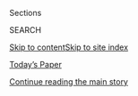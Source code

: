 <div id="app">

<div>

<div class="NYTAppHideMasthead css-zz1s19 e1suatyy0">

<div class="section css-ui9rw0 e1suatyy2">

<div class="css-11hrj97 er09x8g0">

<div class="css-6n7j50">

</div>

<span class="css-1dv1kvn">Sections</span>

<div class="css-10488qs">

<span class="css-1dv1kvn">SEARCH</span>

</div>

[Skip to content](#site-content)[Skip to site
index](#site-index)

</div>

<div class="css-10698na e1huz5gh0">

</div>

</div>

<div id="masthead-bar-one" class="section hasLinks css-15hmgas e1csuq9d3">

<div class="css-uqyvli e1csuq9d0">

</div>

<div class="css-1uqjmks e1csuq9d1">

</div>

<div class="css-9e9ivx">

[](https://myaccount.nytimes3xbfgragh.onion/auth/login?response_type=cookie&client_id=vi)

</div>

<div class="css-1bvtpon e1csuq9d2">

[Today’s Paper](https://www.nytimes3xbfgragh.onion/section/todayspaper)

</div>

</div>

</div>

</div>

<div data-aria-hidden="false">

<div id="site-content" data-role="main">

<div class="css-1ffjgkm">

</div>

<div id="top-wrapper" class="css-15p45cc eaca97t0" type="top">

<div id="top-slug" class="css-19x0jxb eaca97t1" hidden="">

Advertisement

</div>

[Continue reading the main
story](#after-top)

<div class="ad top-wrapper" style="text-align:center;height:100%;display:block;min-height:90px">

<div id="top" class="place-ad" data-position="top" data-size-key="top">

</div>

</div>

<div id="after-top">

</div>

</div>

<div id="collection-the-62120-issue" class="section css-15h4p1b e9abtgs0">

<div class="css-1j21atc e1svk9qx1">

<div class="css-fmiefx e1svk9qx2">

<div class="css-1hk7r2m eu54l5x0">

<div id="sponsor-wrapper" class="css-7a1pgi eaca97t0" type="sponsor" hidden="">

<div id="sponsor-slug" class="css-1l4mleb eaca97t1" hidden="">

Supported by

</div>

[Continue reading the main
story](#after-sponsor)

<div id="sponsor" class="ad sponsor-wrapper" style="text-align:left;height:100%;display:block">

</div>

<div id="after-sponsor">

</div>

</div>

</div>

### <span class="css-15smmd5 ezz4tcd1">[Magazine](/section/magazine)</span>

</div>

<div class="css-nfcc9b e1svk9qx3">

<div class="css-vl9dhg e1svk9qx5">

<div class="css-1nrhkj6 e1svk9qx6">

# The 6.21.20 Issue

<div class="follow-button-placeholder" data-collection-id="">

</div>

</div>

</div>

</div>

</div>

<div class="css-4svvz1 ekkqrpp0">

<div id="collection-highlights-container" class="section css-18l1u7x e46isfb1">

<div class="template-1 css-gfgt40 ekkqrpp1">

## Highlights

1.  ![<span class="css-13wzayb e1oaj3zl2"><span class="css-1dv1kvn">Credit</span>Malike
    Sidibe for The New York
    Times</span>](https://static01.graylady3jvrrxbe.onion/images/2020/06/21/magazine/21mag-policing-05/21mag-policing-05-jumbo-v2.jpg)
    
    <div class="css-gjijuv">
    
    ## [Police Reform Is Necessary. But How Do We Do It?](/interactive/2020/06/13/magazine/police-reform.html)
    
    A discussion about changes in policing, moderated by Emily
    Bazelon.
    
    <span class="css-1oaezp0"></span><span class="css-1q6w006 e4e4i5l3"></span><span class="css-9voj2j">By
    <span class="css-1baulvz last-byline" itemprop="name">Emily
    Bazelon</span></span>
    
    </div>

2.  ![<span class="css-1samh1w e1oaj3zl2"><span class="css-1dv1kvn">Credit</span>Illustration
    by Mario
    Hugo</span>](https://static01.graylady3jvrrxbe.onion/images/2020/06/21/magazine/21Mag-Zoonotic-01/21Mag-Zoonotic-01-videoLarge.jpg)
    
    <div class="css-10wtrbd">
    
    ### Feature
    
    ## [How Humanity Unleashed a Flood of New Diseases](/2020/06/17/magazine/animal-disease-covid.html)
    
    What do Covid-19, Ebola, Lyme and AIDS have in common? They jumped
    to humans from animals after we started destroying habitats and
    ruining
    ecosystems.
    
    <span class="css-1oaezp0"></span><span class="css-1q6w006 e4e4i5l3"></span><span class="css-9voj2j">By
    <span class="css-1baulvz last-byline" itemprop="name">Ferris
    Jabr</span></span>
    
    </div>

3.  ![<span class="css-1samh1w e1oaj3zl2"><span class="css-1dv1kvn">Credit</span>Bobby
    Doherty for The New York
    Times</span>](https://static01.graylady3jvrrxbe.onion/images/2020/06/21/magazine/21mag-stewart/21mag-stewart-videoLarge-v2.jpg)
    
    <div class="css-10wtrbd">
    
    ### Talk
    
    ## [Jon Stewart Is Back to Weigh In](/interactive/2020/06/15/magazine/jon-stewart-interview.html)
    
    In the five years since Jon Stewart left ‘The Daily Show,’ American
    politics has been in a state of constant turmoil and he has remained
    mostly out of the
    spotlight.
    
    <span class="css-1oaezp0"></span><span class="css-1q6w006 e4e4i5l3"></span><span class="css-9voj2j">By
    <span class="css-1baulvz last-byline" itemprop="name">David
    Marchese</span></span>
    
    </div>

4.  ![<span class="css-1samh1w e1oaj3zl2"><span class="css-1dv1kvn">Credit</span>Illustration
    by Jamiel
    Law</span>](https://static01.graylady3jvrrxbe.onion/images/2020/06/21/magazine/21mag-parenting-1/21mag-parenting-1-videoLarge-v2.jpg)
    
    <div class="css-10wtrbd">
    
    ### Feature
    
    ## [Trying to Parent My Black Teenagers Through Protest and Pandemic](/2020/06/15/magazine/parenting-black-teens.html)
    
    This is the world I let be created. They know this. They blame me
    for it. They are right. Also, would you like dinner? What movie
    should we
    watch?
    
    <span class="css-1oaezp0"></span><span class="css-1q6w006 e4e4i5l3"></span><span class="css-9voj2j">By
    <span class="css-1baulvz last-byline" itemprop="name">Carvell
    Wallace</span></span>
    
    </div>

</div>

<div class="css-1xdhyk6 e46isfb0">

<div class="css-zk12ih ef6si7p0">

1.  ### Screenland
    
    ![<span class="css-2s0ord e1oaj3zl2"><span class="css-1dv1kvn">Credit</span>Photo
    illustration by Mark
    Weaver</span>](https://static01.graylady3jvrrxbe.onion/images/2020/06/21/magazine/21Mag-Screenland-01/21Mag-Screenland-01-videoLarge-v2.jpg)
    
    <div class="css-10wtrbd">
    
    ## [We Need to Stop Measuring Black Lives by Their Whiteness](/2020/06/18/magazine/before-you-call-the-cops-video-tyler-merritt.html)
    
    When a plea for mutual understanding went viral, it also revealed
    the limits of America’s racial
    imagination.
    
    <span class="css-me3p27"></span><span class="css-1q6w006 e4e4i5l3"></span><span class="css-9voj2j">By
    <span class="css-1baulvz last-byline" itemprop="name">Thomas
    Chatterton
    Williams</span></span>
    
    </div>

2.  ### The Ethicist
    
    ![<span class="css-2s0ord e1oaj3zl2"><span class="css-1dv1kvn">Credit</span>Illustration
    by Tomi
    Um</span>](https://static01.graylady3jvrrxbe.onion/images/2020/06/21/magazine/21Ethicist/21Ethicist-videoLarge.jpg)
    
    <div class="css-10wtrbd">
    
    ## [How Should I Think About Race When Considering a Sperm Donor?](/2020/06/16/magazine/how-should-i-think-about-race-when-considering-a-sperm-donor.html)
    
    The magazine’s Ethicist columnist on thinking about race when
    choosing a sperm donor and whether it’s OK to call the cops on your
    neighbors.
    
    <span class="css-me3p27"></span><span class="css-1q6w006 e4e4i5l3"></span><span class="css-9voj2j">By
    <span class="css-1baulvz last-byline" itemprop="name">Kwame Anthony
    Appiah</span></span>
    
    </div>

3.  ### Diagnosis
    
    ![<span class="css-2s0ord e1oaj3zl2"><span class="css-1dv1kvn">Credit</span>Illustration
    by Ina
    Jang</span>](https://static01.graylady3jvrrxbe.onion/images/2020/06/21/magazine/21mag-diagnosis-1/21mag-diagnosis-1-videoLarge.jpg)
    
    <div class="css-10wtrbd">
    
    ## [She Struggled With Asthma, but It Had Never Been This Bad](/2020/06/17/magazine/foreign-body-aspiration-diagnosis.html)
    
    She had trouble breathing, and the E.R. doctors discovered a mass in
    her lung. Was this cancer — or something a little more
    unusual?
    
    <span class="css-me3p27"></span><span class="css-1q6w006 e4e4i5l3"></span><span class="css-9voj2j">By
    <span class="css-1baulvz last-byline" itemprop="name">Lisa Sanders,
    M.D.</span></span>
    
    </div>

4.  ### Letter of Recommendation
    
    ![<span class="css-2s0ord e1oaj3zl2"><span class="css-1dv1kvn">Credit</span>Photographs
    by Alison
    Pollack</span>](https://static01.graylady3jvrrxbe.onion/images/2020/06/21/magazine/21Mag-LOR-01/21Mag-LOR-01-videoLarge.png)
    
    <div class="css-10wtrbd">
    
    ## [The Unexpected Beauty of ‘Dog Vomit’ and Other Slime Molds](/2020/06/16/magazine/the-unexpected-beauty-of-dog-vomit-and-other-slime.html)
    
    A world of life and color surrounded me during decades of wandering
    the woods, without my ever having noticed
    it.
    
    <span class="css-me3p27"></span><span class="css-1q6w006 e4e4i5l3"></span><span class="css-9voj2j">By
    <span class="css-1baulvz last-byline" itemprop="name">Daniel
    Mason</span></span>
    
    </div>

5.  ### eat
    
    ![<span class="css-2s0ord e1oaj3zl2"><span class="css-1dv1kvn">Credit</span>Gentl
    and Hyers for The New York
    Times</span>](https://static01.graylady3jvrrxbe.onion/images/2020/06/21/magazine/21mag-eat/21mag-eat-videoLarge.jpg)
    
    <div class="css-10wtrbd">
    
    ## [This Cajun Corn Dish Screams ‘Summer’](/2020/06/17/magazine/this-cajun-corn-dish-screams-summer.html)
    
    Maque choux is sweet, hot, juicy, milky, buttery
    perfection.
    
    <span class="css-me3p27"></span><span class="css-1q6w006 e4e4i5l3"></span><span class="css-9voj2j">By
    <span class="css-1baulvz last-byline" itemprop="name">Gabrielle
    Hamilton</span></span>
    
    </div>

</div>

</div>

<div class="css-1xdhyk6 e46isfb0">

<div class="css-zk12ih ef6si7p0">

1.  ### Poem
    
    ![<span class="css-2s0ord e1oaj3zl2"><span class="css-1dv1kvn">Credit</span></span>](https://static01.graylady3jvrrxbe.onion/images/2020/06/21/magazine/21Mag-Poem-01/21Mag-Poem-01-mediumThreeByTwo440.jpg)
    
    <div class="css-10wtrbd">
    
    ## [Poem: Black Snow](/2020/06/18/magazine/poem-black-snow.html)
    
    A poem that stares straight into grief’s paralysis and the continual
    climbing out — simply to do whatever small things
    follow.
    
    <span class="css-me3p27"></span><span class="css-1q6w006 e4e4i5l3"></span><span class="css-9voj2j">By
    <span class="css-1baulvz" itemprop="name">Carl Adamshick</span> and
    <span class="css-1baulvz last-byline" itemprop="name">Naomi Shihab
    Nye</span></span>
    
    </div>

2.  ### Judge John Hodgman
    
    ![<span class="css-2s0ord e1oaj3zl2"><span class="css-1dv1kvn">Credit</span>Illustration
    by Louise Zergaeng
    Pomeroy</span>](https://static01.graylady3jvrrxbe.onion/images/2019/02/12/magazine/Mag-Hodgman-1/Mag-Hodgman-1-videoLarge.jpg)
    
    <div class="css-10wtrbd">
    
    ## [Judge John Hodgman on Ceiling Fans](/2020/06/18/magazine/judge-john-hodgman-on-ceiling-fans.html)
    
    Is it spinning clockwise or counterclockwise? Is the floor the
    ceiling?
    
    <span class="css-me3p27"></span><span class="css-1q6w006 e4e4i5l3"></span><span class="css-9voj2j">By
    <span class="css-1baulvz last-byline" itemprop="name">Judge John
    Hodgman</span></span>
    
    </div>

3.  ### Tip
    
    ![<span class="css-2s0ord e1oaj3zl2"><span class="css-1dv1kvn">Credit</span>Illustration
    by
    Radio</span>](https://static01.graylady3jvrrxbe.onion/images/2020/06/21/magazine/21Mag-Tip-01/21Mag-Tip-01-videoLarge-v2.jpg)
    
    <div class="css-10wtrbd">
    
    ## [How to Clean Up After Others](/2020/06/16/magazine/how-to-clean-up-after-others.html)
    
    Wear a face mask, surgical gloves and a uniform or extra-large
    T-shirt over your clothes that you can peel
    off.
    
    <span class="css-me3p27"></span><span class="css-1q6w006 e4e4i5l3"></span><span class="css-9voj2j">By
    <span class="css-1baulvz last-byline" itemprop="name">Malia
    Wollan</span></span>
    
    </div>

4.  ### Issue 6.21.20
    
    ![<span class="css-2s0ord e1oaj3zl2"><span class="css-1dv1kvn">Credit</span></span>](https://static01.graylady3jvrrxbe.onion/images/2020/06/17/magazine/17mag_btc_promo/17mag_btc_promo-videoLarge.jpg)
    
    <div class="css-10wtrbd">
    
    ## [Behind the Cover: Policing](/2020/06/18/magazine/behind-the-cover-policing.html)
    
    For this issue, a look at how to reform policing in the United
    States.
    
    <span class="css-me3p27"></span>
    
    </div>

</div>

</div>

</div>

<div id="mid1-wrapper" class="css-1mn4oms eaca97t0" type="rank">

<div id="mid1-slug" class="css-1tag3rd eaca97t1">

Advertisement

</div>

[Continue reading the main
story](#after-mid1)

<div id="mid1" class="ad mid1-wrapper" style="text-align:center;height:100%;display:block">

</div>

<div id="after-mid1">

</div>

</div>

</div>

</div>

</div>

## Site Index

<div>

</div>

## Site Information Navigation

  - [© <span>2020</span> <span>The New York Times
    Company</span>](https://help.nytimes3xbfgragh.onion/hc/en-us/articles/115014792127-Copyright-notice)

<!-- end list -->

  - [NYTCo](https://www.nytco.com/)
  - [Contact
    Us](https://help.nytimes3xbfgragh.onion/hc/en-us/articles/115015385887-Contact-Us)
  - [Work with us](https://www.nytco.com/careers/)
  - [Advertise](https://nytmediakit.com/)
  - [T Brand Studio](http://www.tbrandstudio.com/)
  - [Your Ad
    Choices](https://www.nytimes3xbfgragh.onion/privacy/cookie-policy#how-do-i-manage-trackers)
  - [Privacy](https://www.nytimes3xbfgragh.onion/privacy)
  - [Terms of
    Service](https://help.nytimes3xbfgragh.onion/hc/en-us/articles/115014893428-Terms-of-service)
  - [Terms of
    Sale](https://help.nytimes3xbfgragh.onion/hc/en-us/articles/115014893968-Terms-of-sale)
  - [Site
    Map](https://spiderbites.nytimes3xbfgragh.onion)
  - [Help](https://help.nytimes3xbfgragh.onion/hc/en-us)
  - [Subscriptions](https://www.nytimes3xbfgragh.onion/subscription?campaignId=37WXW)

</div>

</div>
